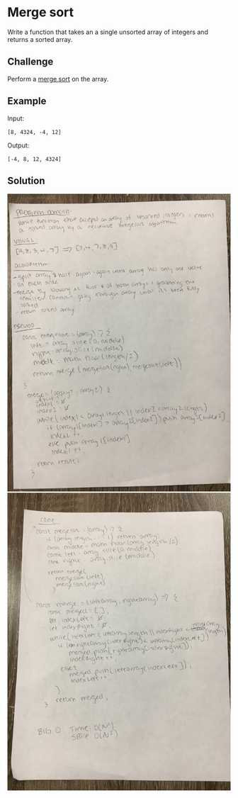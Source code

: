 # Merge sort

Write a function that takes an a single unsorted array of integers and returns a sorted array.

## Challenge

Perform a [merge sort](https://en.wikipedia.org/wiki/Merge_sort) on the array.

## Example

Input:

    [8, 4324, -4, 12]
    
Output:

    [-4, 8, 12, 4324]

## Solution

![whiteboard solution](assets/mergesort-1.jpg)
![whiteboard solution](assets/mergesort-2.jpg)
